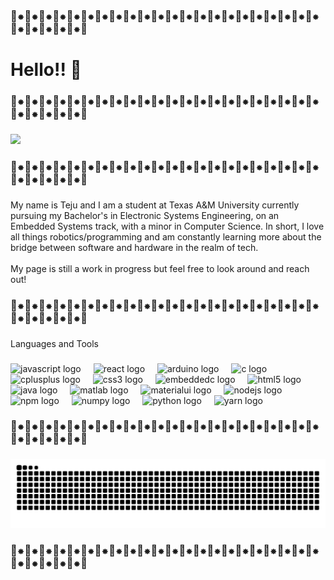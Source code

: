 <h3 align="left">🌸⁕🌸⁕🌸⁕🌸⁕🌸⁕🌸⁕🌸⁕🌸⁕🌸⁕🌸⁕🌸⁕🌸⁕🌸⁕🌸⁕🌸⁕🌸⁕🌸⁕🌸⁕🌸⁕🌸⁕🌸⁕🌸⁕🌸⁕🌸⁕🌸⁕🌸⁕🌸⁕🌸</h3>

###

<h1 align="left">Hello!! 👋</h1>

###

<h3 align="left">🌸⁕🌸⁕🌸⁕🌸⁕🌸⁕🌸⁕🌸⁕🌸⁕🌸⁕🌸⁕🌸⁕🌸⁕🌸⁕🌸⁕🌸⁕🌸⁕🌸⁕🌸⁕🌸⁕🌸⁕🌸⁕🌸⁕🌸⁕🌸⁕🌸⁕🌸⁕🌸⁕🌸</h3>

###

<div align="left">
  <img height="396" src="https://i.postimg.cc/PqCn6TZg/sunset-cityscape-aerial-view-0410-5698039.jpg"  />
</div>

###

<h3 align="left">🌸⁕🌸⁕🌸⁕🌸⁕🌸⁕🌸⁕🌸⁕🌸⁕🌸⁕🌸⁕🌸⁕🌸⁕🌸⁕🌸⁕🌸⁕🌸⁕🌸⁕🌸⁕🌸⁕🌸⁕🌸⁕🌸⁕🌸⁕🌸⁕🌸⁕🌸⁕🌸⁕🌸</h3>

###

<p align="left">My name is Teju and I am a student at Texas A&M University currently pursuing my Bachelor's in Electronic Systems Engineering, on an Embedded Systems track, with a minor in Computer Science. In short, I love all things robotics/programming and am constantly learning more about the bridge between software and hardware in the realm of tech. <br><br>My page is still a work in progress but feel free to look around and reach out!</p>

###

<h3 align="left">🌸⁕🌸⁕🌸⁕🌸⁕🌸⁕🌸⁕🌸⁕🌸⁕🌸⁕🌸⁕🌸⁕🌸⁕🌸⁕🌸⁕🌸⁕🌸⁕🌸⁕🌸⁕🌸⁕🌸⁕🌸⁕🌸⁕🌸⁕🌸⁕🌸⁕🌸⁕🌸⁕🌸</h3>

###

<p align="left">Languages and Tools</p>

###

<div align="left">
  <img src="https://cdn.jsdelivr.net/gh/devicons/devicon/icons/javascript/javascript-original.svg" height="40" alt="javascript logo"  />
  <img width="12" />
  <img src="https://cdn.jsdelivr.net/gh/devicons/devicon/icons/react/react-original.svg" height="40" alt="react logo"  />
  <img width="12" />
  <img src="https://cdn.jsdelivr.net/gh/devicons/devicon/icons/arduino/arduino-original.svg" height="40" alt="arduino logo"  />
  <img width="12" />
  <img src="https://cdn.jsdelivr.net/gh/devicons/devicon/icons/c/c-original.svg" height="40" alt="c logo"  />
  <img width="12" />
  <img src="https://cdn.jsdelivr.net/gh/devicons/devicon/icons/cplusplus/cplusplus-original.svg" height="40" alt="cplusplus logo"  />
  <img width="12" />
  <img src="https://cdn.jsdelivr.net/gh/devicons/devicon/icons/css3/css3-original.svg" height="40" alt="css3 logo"  />
  <img width="12" />
  <img src="https://cdn.jsdelivr.net/gh/devicons/devicon/icons/embeddedc/embeddedc-original.svg" height="40" alt="embeddedc logo"  />
  <img width="12" />
  <img src="https://cdn.jsdelivr.net/gh/devicons/devicon/icons/html5/html5-original.svg" height="40" alt="html5 logo"  />
  <img width="12" />
  <img src="https://cdn.jsdelivr.net/gh/devicons/devicon/icons/java/java-original.svg" height="40" alt="java logo"  />
  <img width="12" />
  <img src="https://cdn.jsdelivr.net/gh/devicons/devicon/icons/matlab/matlab-original.svg" height="40" alt="matlab logo"  />
  <img width="12" />
  <img src="https://cdn.jsdelivr.net/gh/devicons/devicon/icons/materialui/materialui-original.svg" height="40" alt="materialui logo"  />
  <img width="12" />
  <img src="https://cdn.jsdelivr.net/gh/devicons/devicon/icons/nodejs/nodejs-original.svg" height="40" alt="nodejs logo"  />
  <img width="12" />
  <img src="https://cdn.jsdelivr.net/gh/devicons/devicon/icons/npm/npm-original-wordmark.svg" height="40" alt="npm logo"  />
  <img width="12" />
  <img src="https://cdn.jsdelivr.net/gh/devicons/devicon/icons/numpy/numpy-original.svg" height="40" alt="numpy logo"  />
  <img width="12" />
  <img src="https://cdn.jsdelivr.net/gh/devicons/devicon/icons/python/python-original.svg" height="40" alt="python logo"  />
  <img width="12" />
  <img src="https://cdn.jsdelivr.net/gh/devicons/devicon/icons/yarn/yarn-original.svg" height="40" alt="yarn logo"  />
</div>

###

<h3 align="left">🌸⁕🌸⁕🌸⁕🌸⁕🌸⁕🌸⁕🌸⁕🌸⁕🌸⁕🌸⁕🌸⁕🌸⁕🌸⁕🌸⁕🌸⁕🌸⁕🌸⁕🌸⁕🌸⁕🌸⁕🌸⁕🌸⁕🌸⁕🌸⁕🌸⁕🌸⁕🌸⁕🌸</h3>

###

<img src="https://raw.githubusercontent.com/tejomaib/tejomaib/output/snake.svg" alt="Snake animation" />

###

<h3 align="left">🌸⁕🌸⁕🌸⁕🌸⁕🌸⁕🌸⁕🌸⁕🌸⁕🌸⁕🌸⁕🌸⁕🌸⁕🌸⁕🌸⁕🌸⁕🌸⁕🌸⁕🌸⁕🌸⁕🌸⁕🌸⁕🌸⁕🌸⁕🌸⁕🌸⁕🌸⁕🌸⁕🌸</h3>

###
